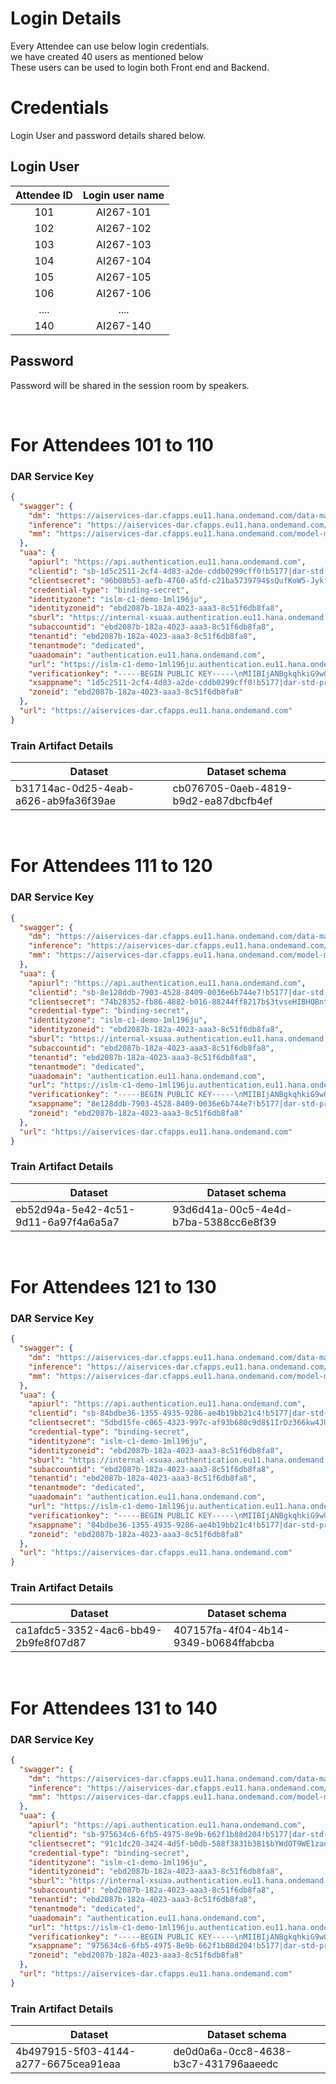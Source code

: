 # Login Details
Every Attendee can use below login credentials. <br>
we have created 40 users as mentioned below <br> 
These users can be used to login both Front end and Backend.

# Credentials
Login User and password details shared below.
## Login User
| Attendee ID | Login user name |
| :---:       | :---:           |
| 101         | AI267-101       |
| 102         | AI267-102       | 
| 103         | AI267-103       |
| 104         | AI267-104       |
| 105         | AI267-105       |
| 106         | AI267-106       |
| ....        | ....            |   
| 140         | AI267-140       |

## Password
Password will be shared in the session room by speakers.

<br>

# For Attendees 101 to 110

### DAR Service Key
```json
{
  "swagger": {
    "dm": "https://aiservices-dar.cfapps.eu11.hana.ondemand.com/data-manager/doc/ui",
    "inference": "https://aiservices-dar.cfapps.eu11.hana.ondemand.com/inference/doc/ui",
    "mm": "https://aiservices-dar.cfapps.eu11.hana.ondemand.com/model-manager/doc/ui"
  },
  "uaa": {
    "apiurl": "https://api.authentication.eu11.hana.ondemand.com",
    "clientid": "sb-1d5c2511-2cf4-4d83-a2de-cddb0299cff0!b5177|dar-std-production!b686",
    "clientsecret": "96b08b53-aefb-4760-a5fd-c21ba5739794$sQufKoW5-Jykfcb62qCf2L153Qu80281sObOmbHSLzk=",
    "credential-type": "binding-secret",
    "identityzone": "islm-c1-demo-1ml196ju",
    "identityzoneid": "ebd2087b-182a-4023-aaa3-8c51f6db8fa8",
    "sburl": "https://internal-xsuaa.authentication.eu11.hana.ondemand.com",
    "subaccountid": "ebd2087b-182a-4023-aaa3-8c51f6db8fa8",
    "tenantid": "ebd2087b-182a-4023-aaa3-8c51f6db8fa8",
    "tenantmode": "dedicated",
    "uaadomain": "authentication.eu11.hana.ondemand.com",
    "url": "https://islm-c1-demo-1ml196ju.authentication.eu11.hana.ondemand.com",
    "verificationkey": "-----BEGIN PUBLIC KEY-----\nMIIBIjANBgkqhkiG9w0BAQEFAAOCAQ8AMIIBCgKCAQEA0NQA/NBqbuR4mXdS+g0g\nMBqNGRD3ecf0JsRe3qQEBxu3kdPXlta2j+hCZC2Dr31+k/dU8UtNS5s7T8vQmWdB\nSH/l2F/tfKbt5mJyur33KAU0pg5vu3Km+xYSOV1O2R77msQRTkA61W+enjJ42NYB\nv0Lwf69jVfEGJCUz//VnN7hEn2XdciR0u+pXGgZSracGfbEdmrocOqvn5/OVc9wI\nRIB7jtgmMC7KgUZdxIseysTQyzkImsHV157DMcS+0C1HSMBFbMZmvcBRNHJfEhPK\nX88U29jWKMERWMOVf3uIUCrszHUuu0vuELeV1wVi8rGcfppuuCvU2VGTT1xg3hmx\nxQIDAQAB\n-----END PUBLIC KEY-----",
    "xsappname": "1d5c2511-2cf4-4d83-a2de-cddb0299cff0!b5177|dar-std-production!b686",
    "zoneid": "ebd2087b-182a-4023-aaa3-8c51f6db8fa8"
  },
  "url": "https://aiservices-dar.cfapps.eu11.hana.ondemand.com"
}
```

### Train Artifact Details
|  Dataset   | Dataset schema | 
| ------------------- |  ------------------- | 
| b31714ac-0d25-4eab-a626-ab9fa36f39ae | cb076705-0aeb-4819-b9d2-ea87dbcfb4ef |

<br>

# For Attendees 111 to 120

### DAR Service Key
```json
{
  "swagger": {
    "dm": "https://aiservices-dar.cfapps.eu11.hana.ondemand.com/data-manager/doc/ui",
    "inference": "https://aiservices-dar.cfapps.eu11.hana.ondemand.com/inference/doc/ui",
    "mm": "https://aiservices-dar.cfapps.eu11.hana.ondemand.com/model-manager/doc/ui"
  },
  "uaa": {
    "apiurl": "https://api.authentication.eu11.hana.ondemand.com",
    "clientid": "sb-8e128ddb-7903-4528-8409-0036e6b744e7!b5177|dar-std-production!b686",
    "clientsecret": "74b28352-fb86-4882-b016-88244ff8217b$3tvseHIBHQBntmpNXU_lKLDBfE-YrubUT_BDcupF9_0=",
    "credential-type": "binding-secret",
    "identityzone": "islm-c1-demo-1ml196ju",
    "identityzoneid": "ebd2087b-182a-4023-aaa3-8c51f6db8fa8",
    "sburl": "https://internal-xsuaa.authentication.eu11.hana.ondemand.com",
    "subaccountid": "ebd2087b-182a-4023-aaa3-8c51f6db8fa8",
    "tenantid": "ebd2087b-182a-4023-aaa3-8c51f6db8fa8",
    "tenantmode": "dedicated",
    "uaadomain": "authentication.eu11.hana.ondemand.com",
    "url": "https://islm-c1-demo-1ml196ju.authentication.eu11.hana.ondemand.com",
    "verificationkey": "-----BEGIN PUBLIC KEY-----\nMIIBIjANBgkqhkiG9w0BAQEFAAOCAQ8AMIIBCgKCAQEA0NQA/NBqbuR4mXdS+g0g\nMBqNGRD3ecf0JsRe3qQEBxu3kdPXlta2j+hCZC2Dr31+k/dU8UtNS5s7T8vQmWdB\nSH/l2F/tfKbt5mJyur33KAU0pg5vu3Km+xYSOV1O2R77msQRTkA61W+enjJ42NYB\nv0Lwf69jVfEGJCUz//VnN7hEn2XdciR0u+pXGgZSracGfbEdmrocOqvn5/OVc9wI\nRIB7jtgmMC7KgUZdxIseysTQyzkImsHV157DMcS+0C1HSMBFbMZmvcBRNHJfEhPK\nX88U29jWKMERWMOVf3uIUCrszHUuu0vuELeV1wVi8rGcfppuuCvU2VGTT1xg3hmx\nxQIDAQAB\n-----END PUBLIC KEY-----",
    "xsappname": "8e128ddb-7903-4528-8409-0036e6b744e7!b5177|dar-std-production!b686",
    "zoneid": "ebd2087b-182a-4023-aaa3-8c51f6db8fa8"
  },
  "url": "https://aiservices-dar.cfapps.eu11.hana.ondemand.com"
}
```

### Train Artifact Details
|  Dataset   | Dataset schema | 
| ------------------- |  ------------------- | 
| eb52d94a-5e42-4c51-9d11-6a97f4a6a5a7 | 93d6d41a-00c5-4e4d-b7ba-5388cc6e8f39 |

<br>

# For Attendees 121 to 130

### DAR Service Key
```json
{
  "swagger": {
    "dm": "https://aiservices-dar.cfapps.eu11.hana.ondemand.com/data-manager/doc/ui",
    "inference": "https://aiservices-dar.cfapps.eu11.hana.ondemand.com/inference/doc/ui",
    "mm": "https://aiservices-dar.cfapps.eu11.hana.ondemand.com/model-manager/doc/ui"
  },
  "uaa": {
    "apiurl": "https://api.authentication.eu11.hana.ondemand.com",
    "clientid": "sb-84bdbe36-1355-4935-9286-ae4b19bb21c4!b5177|dar-std-production!b686",
    "clientsecret": "5dbd15fe-c065-4323-997c-af93b680c9d8$1IrDz366kw4JUHiocc0z8WB-Ai5a1-yrYBC8XntC83o=",
    "credential-type": "binding-secret",
    "identityzone": "islm-c1-demo-1ml196ju",
    "identityzoneid": "ebd2087b-182a-4023-aaa3-8c51f6db8fa8",
    "sburl": "https://internal-xsuaa.authentication.eu11.hana.ondemand.com",
    "subaccountid": "ebd2087b-182a-4023-aaa3-8c51f6db8fa8",
    "tenantid": "ebd2087b-182a-4023-aaa3-8c51f6db8fa8",
    "tenantmode": "dedicated",
    "uaadomain": "authentication.eu11.hana.ondemand.com",
    "url": "https://islm-c1-demo-1ml196ju.authentication.eu11.hana.ondemand.com",
    "verificationkey": "-----BEGIN PUBLIC KEY-----\nMIIBIjANBgkqhkiG9w0BAQEFAAOCAQ8AMIIBCgKCAQEA0NQA/NBqbuR4mXdS+g0g\nMBqNGRD3ecf0JsRe3qQEBxu3kdPXlta2j+hCZC2Dr31+k/dU8UtNS5s7T8vQmWdB\nSH/l2F/tfKbt5mJyur33KAU0pg5vu3Km+xYSOV1O2R77msQRTkA61W+enjJ42NYB\nv0Lwf69jVfEGJCUz//VnN7hEn2XdciR0u+pXGgZSracGfbEdmrocOqvn5/OVc9wI\nRIB7jtgmMC7KgUZdxIseysTQyzkImsHV157DMcS+0C1HSMBFbMZmvcBRNHJfEhPK\nX88U29jWKMERWMOVf3uIUCrszHUuu0vuELeV1wVi8rGcfppuuCvU2VGTT1xg3hmx\nxQIDAQAB\n-----END PUBLIC KEY-----",
    "xsappname": "84bdbe36-1355-4935-9286-ae4b19bb21c4!b5177|dar-std-production!b686",
    "zoneid": "ebd2087b-182a-4023-aaa3-8c51f6db8fa8"
  },
  "url": "https://aiservices-dar.cfapps.eu11.hana.ondemand.com"
}
```

### Train Artifact Details
|  Dataset   | Dataset schema | 
| ------------------- |  ------------------- | 
| ca1afdc5-3352-4ac6-bb49-2b9fe8f07d87 | 407157fa-4f04-4b14-9349-b0684ffabcba |

<br>

# For Attendees 131 to 140

### DAR Service Key
```json
{
  "swagger": {
    "dm": "https://aiservices-dar.cfapps.eu11.hana.ondemand.com/data-manager/doc/ui",
    "inference": "https://aiservices-dar.cfapps.eu11.hana.ondemand.com/inference/doc/ui",
    "mm": "https://aiservices-dar.cfapps.eu11.hana.ondemand.com/model-manager/doc/ui"
  },
  "uaa": {
    "apiurl": "https://api.authentication.eu11.hana.ondemand.com",
    "clientid": "sb-975634c6-6fb5-4975-8e9b-662f1b88d204!b5177|dar-std-production!b686",
    "clientsecret": "91c1dc20-3424-4d5f-b0db-588f3831b381$bYWdOT9WE1zanPkp_YILuckfcZOuch-EFNu-1YuwiX8=",
    "credential-type": "binding-secret",
    "identityzone": "islm-c1-demo-1ml196ju",
    "identityzoneid": "ebd2087b-182a-4023-aaa3-8c51f6db8fa8",
    "sburl": "https://internal-xsuaa.authentication.eu11.hana.ondemand.com",
    "subaccountid": "ebd2087b-182a-4023-aaa3-8c51f6db8fa8",
    "tenantid": "ebd2087b-182a-4023-aaa3-8c51f6db8fa8",
    "tenantmode": "dedicated",
    "uaadomain": "authentication.eu11.hana.ondemand.com",
    "url": "https://islm-c1-demo-1ml196ju.authentication.eu11.hana.ondemand.com",
    "verificationkey": "-----BEGIN PUBLIC KEY-----\nMIIBIjANBgkqhkiG9w0BAQEFAAOCAQ8AMIIBCgKCAQEA0NQA/NBqbuR4mXdS+g0g\nMBqNGRD3ecf0JsRe3qQEBxu3kdPXlta2j+hCZC2Dr31+k/dU8UtNS5s7T8vQmWdB\nSH/l2F/tfKbt5mJyur33KAU0pg5vu3Km+xYSOV1O2R77msQRTkA61W+enjJ42NYB\nv0Lwf69jVfEGJCUz//VnN7hEn2XdciR0u+pXGgZSracGfbEdmrocOqvn5/OVc9wI\nRIB7jtgmMC7KgUZdxIseysTQyzkImsHV157DMcS+0C1HSMBFbMZmvcBRNHJfEhPK\nX88U29jWKMERWMOVf3uIUCrszHUuu0vuELeV1wVi8rGcfppuuCvU2VGTT1xg3hmx\nxQIDAQAB\n-----END PUBLIC KEY-----",
    "xsappname": "975634c6-6fb5-4975-8e9b-662f1b88d204!b5177|dar-std-production!b686",
    "zoneid": "ebd2087b-182a-4023-aaa3-8c51f6db8fa8"
  },
  "url": "https://aiservices-dar.cfapps.eu11.hana.ondemand.com"
}
```

### Train Artifact Details
|  Dataset   | Dataset schema | 
| ------------------- |  ------------------- | 
| 4b497915-5f03-4144-a277-6675cea91eaa | de0d0a6a-0cc8-4638-b3c7-431796aaeedc |


